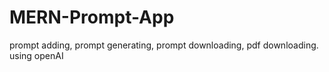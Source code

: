# MERN-Prompt-App
prompt adding, prompt generating, prompt downloading, pdf downloading. using openAI
